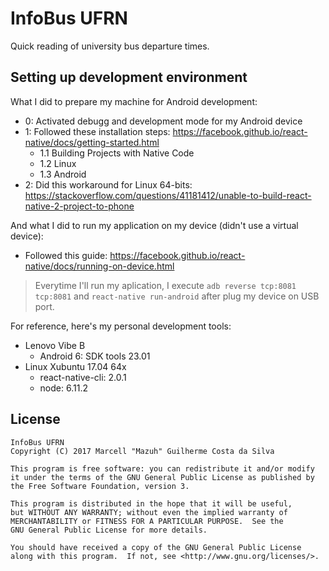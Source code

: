 # InfoBus UFRN
Quick reading of university bus departure times.

## Setting up development environment

What I did to prepare my machine for Android development:

- 0: Activated debugg and development mode for my Android device
- 1: Followed these installation steps: https://facebook.github.io/react-native/docs/getting-started.html
    - 1.1 Building Projects with Native Code
    - 1.2 Linux
    - 1.3 Android
- 2: Did this workaround for Linux 64-bits: https://stackoverflow.com/questions/41181412/unable-to-build-react-native-2-project-to-phone

And what I did to run my application on my device (didn't use a virtual device):

- Followed this guide: https://facebook.github.io/react-native/docs/running-on-device.html

> Everytime I'll run my aplication, I execute ```adb reverse tcp:8081 tcp:8081``` and ```react-native run-android``` after plug my device on USB port.

For reference, here's my personal development tools:

- Lenovo Vibe B
    - Android 6: SDK tools 23.01
- Linux Xubuntu 17.04 64x
    - react-native-cli: 2.0.1
    - node: 6.11.2

## License

    InfoBus UFRN
    Copyright (C) 2017 Marcell "Mazuh" Guilherme Costa da Silva

    This program is free software: you can redistribute it and/or modify
    it under the terms of the GNU General Public License as published by
    the Free Software Foundation, version 3.

    This program is distributed in the hope that it will be useful,
    but WITHOUT ANY WARRANTY; without even the implied warranty of
    MERCHANTABILITY or FITNESS FOR A PARTICULAR PURPOSE.  See the
    GNU General Public License for more details.

    You should have received a copy of the GNU General Public License
    along with this program.  If not, see <http://www.gnu.org/licenses/>.
